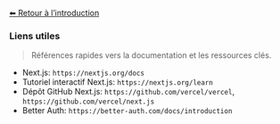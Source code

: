 [⬅ Retour à l’introduction](./introduction.md)

### Liens utiles

> Références rapides vers la documentation et les ressources clés.

- Next.js: `https://nextjs.org/docs`
- Tutoriel interactif Next.js: `https://nextjs.org/learn`
- Dépôt GitHub Next.js: `https://github.com/vercel/vercel`, `https://github.com/vercel/next.js`
- Better Auth: `https://better-auth.com/docs/introduction`

